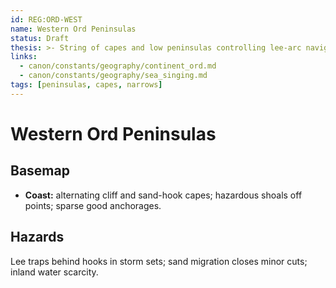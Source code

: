 ```yaml
---
id: REG:ORD-WEST
name: Western Ord Peninsulas
status: Draft
thesis: >- String of capes and low peninsulas controlling lee-arc navigation across tollable narrows.
links:
  - canon/constants/geography/continent_ord.md
  - canon/constants/geography/sea_singing.md
tags: [peninsulas, capes, narrows]
---
```


# Western Ord Peninsulas

## Basemap
- **Coast:** alternating cliff and sand-hook capes; hazardous shoals off points; sparse good anchorages.

## Hazards
Lee traps behind hooks in storm sets; sand migration closes minor cuts; inland water scarcity.
